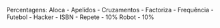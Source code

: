 Percentagens:
Aloca - 
Apelidos - 
Cruzamentos - 
Factoriza -
Frequência -
Futebol -
Hacker -
ISBN -
Repete - 10%
Robot - 10%
